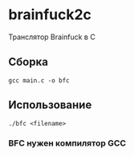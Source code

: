 # brainfuck2c
Транслятор Brainfuck в C
## Сборка
```
gcc main.c -o bfc
```
## Использование
```
./bfc <filename>
```
### BFC нужен компилятор GCC
